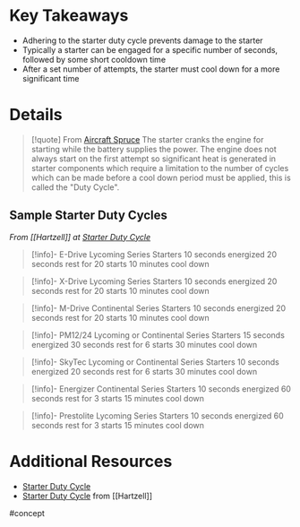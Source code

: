 # Key Takeaways
- Adhering to the starter duty cycle prevents damage to the starter
- Typically a starter can be engaged for a specific number of seconds, followed by some short cooldown time
- After a set number of attempts, the starter must cool down for a more significant time

# Details
> [!quote] From [Aircraft Spruce](https://www.aircraftspruce.com/catalog/pdf/kellystartercycle.pdf)
> The starter cranks the engine for starting while the battery supplies the power. The engine does not always start on the first attempt so significant heat is generated in starter components which require a limitation to the number of cycles which can be made before a cool down period must be applied, this is called the "Duty Cycle".

## Sample Starter Duty Cycles
*From [[Hartzell]] at [Starter Duty Cycle](https://skytec.aero/wp-content/uploads/2020/12/Starter-Duty-Cycle.pdf)*

> [!info]- E-Drive Lycoming Series Starters
10 seconds energized
20 seconds rest for 20 starts
10 minutes cool down

> [!info]- X-Drive Lycoming Series Starters
10 seconds energized
20 seconds rest for 20 starts
10 minutes cool down

> [!info]- M-Drive Continental Series Starters
10 seconds energized
20 seconds rest for 20 starts
10 minutes cool down

> [!info]- PM12/24 Lycoming or Continental Series Starters
15 seconds energized
30 seconds rest for 6 starts
30 minutes cool down

> [!info]- SkyTec Lycoming or Continental Series Starters
10 seconds energized
20 seconds rest for 6 starts
30 minutes cool down

> [!info]- Energizer Continental Series Starters
10 seconds energized
60 seconds rest for 3 starts
15 minutes cool down

> [!info]- Prestolite Lycoming Series Starters
10 seconds energized
60 seconds rest for 3 starts
15 minutes cool down

# Additional Resources
- [Starter Duty Cycle](https://www.aircraftspruce.com/catalog/pdf/kellystartercycle.pdf)
- [Starter Duty Cycle](https://skytec.aero/wp-content/uploads/2020/12/Starter-Duty-Cycle.pdf) from [[Hartzell]]

#concept